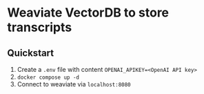 # Weaviate VectorDB to store transcripts

## Quickstart

1. Create a `.env` file with content `OPENAI_APIKEY=<OpenAI API key>`
2. `docker compose up -d`
3. Connect to weaviate via `localhost:8080`

